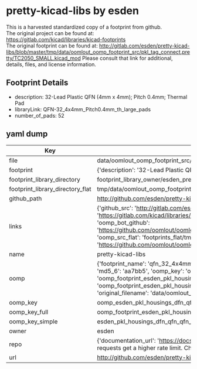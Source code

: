 # pretty-kicad-libs by esden  
This is a harvested standardized copy of a footprint from github.  
The original project can be found at:  
https://gitlab.com/kicad/libraries/kicad-footprints  
The original footprint can be found at:
http://gitlab.com/esden/pretty-kicad-libs/blob/master/tmp/data/oomlout_oomp_footprint_src/pkl_tag_connect.pretty/TC2050_SMALL.kicad_mod
Please consult that link for additional, details, files, and license information.  
## Footprint Details
* description: 32-Lead Plastic QFN (4mm x 4mm); Pitch 0.4mm; Thermal Pad  
* libraryLink: QFN-32_4x4mm_Pitch0.4mm_th_large_pads  
* number_of_pads: 52  
## yaml dump  
| Key | Value |  
| --- | --- |  
| file | data/oomlout_oomp_footprint_src/pretty-kicad-libs/pkl_housings_dfn_qfn.pretty/QFN-32_4x4mm_Pitch0.4mm_th_large_pads.kicad_mod |  
| footprint | {'description': '32-Lead Plastic QFN (4mm x 4mm); Pitch 0.4mm; Thermal Pad', 'libraryLink': 'QFN-32_4x4mm_Pitch0.4mm_th_large_pads', 'number_of_pads': 52} |  
| footprint_library_directory | footprint_library_owner/esden_pretty-kicad-libs |  
| footprint_library_directory_flat | tmp/data/oomlout_oomp_footprint_src/footprints_flat/esden_pkl_housings_dfn_qfn_qfn_32_4x4mm_pitch0_4mm_th_large_pads/working |  
| github_path | http://github.com/esden/pretty-kicad-libs/blob/master/tmp/data/oomlout_oomp_footprint_src/pkl_housings_dfn_qfn.pretty/QFN-32_4x4mm_Pitch0.4mm_th_large_pads.kicad_mod |  
| links | {'github_src': 'http://gitlab.com/esden/pretty-kicad-libs/blob/master/tmp/data/oomlout_oomp_footprint_src/pkl_tag_connect.pretty/TC2050_SMALL.kicad_mod', 'github_src_repo': 'https://gitlab.com/kicad/libraries/kicad-footprints', 'oomp_bot': 'tmp/data/oomlout_oomp_footprint_src/footprints/esden_pkl_housings_dfn_qfn_qfn_32_4x4mm_pitch0_4mm_th_large_pads/working', 'oomp_bot_github': 'https://github.com/oomlout/oomlout_oomp_footprint_bot/tree/main/tmp/data/oomlout_oomp_footprint_src/footprints/esden_pkl_housings_dfn_qfn_qfn_32_4x4mm_pitch0_4mm_th_large_pads/working', 'oomp_src_flat': 'footprints_flat/tmp/data/oomlout_oomp_footprint_src/footprints_flat/esden_pkl_housings_dfn_qfn_qfn_32_4x4mm_pitch0_4mm_th_large_pads/working', 'oomp_src_flat_github': 'https://github.com/oomlout/oomlout_oomp_footprint_src/tree/main/tmp/data/oomlout_oomp_footprint_src/footprints_flat/esden_pkl_housings_dfn_qfn_qfn_32_4x4mm_pitch0_4mm_th_large_pads/working'} |  
| name | pretty-kicad-libs |  
| oomp | {'footprint_name': 'qfn_32_4x4mm_pitch0_4mm_th_large_pads', 'library_name': 'pkl_housings_dfn_qfn', 'md5': 'aa7bb5536eb9fd7aa64a15c050987e75', 'md5_10': 'aa7bb5536e', 'md5_5': 'aa7bb', 'md5_6': 'aa7bb5', 'oomp_key': 'oomp_esden_pkl_housings_dfn_qfn_qfn_32_4x4mm_pitch0_4mm_th_large_pads', 'oomp_key_extra': 'oomp_footprint_esden_pkl_housings_dfn_qfn_qfn_32_4x4mm_pitch0_4mm_th_large_pads', 'oomp_key_full': 'oomp_footprint_esden_pkl_housings_dfn_qfn_qfn_32_4x4mm_pitch0_4mm_th_large_pads_aa7bb5', 'oomp_key_simple': 'esden_pkl_housings_dfn_qfn_qfn_32_4x4mm_pitch0_4mm_th_large_pads', 'original_filename': 'data/oomlout_oomp_footprint_src/pretty-kicad-libs/pkl_housings_dfn_qfn.pretty/QFN-32_4x4mm_Pitch0.4mm_th_large_pads.kicad_mod', 'owner_name': 'esden'} |  
| oomp_key | oomp_esden_pkl_housings_dfn_qfn_qfn_32_4x4mm_pitch0_4mm_th_large_pads |  
| oomp_key_full | oomp_footprint_esden_pkl_housings_dfn_qfn_qfn_32_4x4mm_pitch0_4mm_th_large_pads |  
| oomp_key_simple | esden_pkl_housings_dfn_qfn_qfn_32_4x4mm_pitch0_4mm_th_large_pads |  
| owner | esden |  
| repo | {'documentation_url': 'https://docs.github.com/rest/overview/resources-in-the-rest-api#rate-limiting', 'message': "API rate limit exceeded for 84.66.142.224. (But here's the good news: Authenticated requests get a higher rate limit. Check out the documentation for more details.)"} |  
| url | http://github.com/esden/pretty-kicad-libs |  

